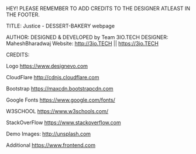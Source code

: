  HEY! PLEASE REMEMBER TO ADD CREDITS TO THE DESIGNER ATLEAST IN THE FOOTER.


TITLE: 
Justice - DESSERT-BAKERY webpage

AUTHOR:
DESIGNED & DEVELOPED by Team 3IO.TECH
DESIGNER: MaheshBharadwaj
Website: http://3io.TECH   || https://3io.TECH

CREDITS:


Logo
https://www.designevo.com

CloudFlare
http://cdnjs.cloudflare.com


Bootstrap
https://maxcdn.bootstrapcdn.com


Google Fonts
https://www.google.com/fonts/


W3SCHOOL
https://www.w3schools.com/

StackOverFlow
https://www.stackoverflow.com

Demo Images:
http://unsplash.com


Additional
https://www.frontend.com




